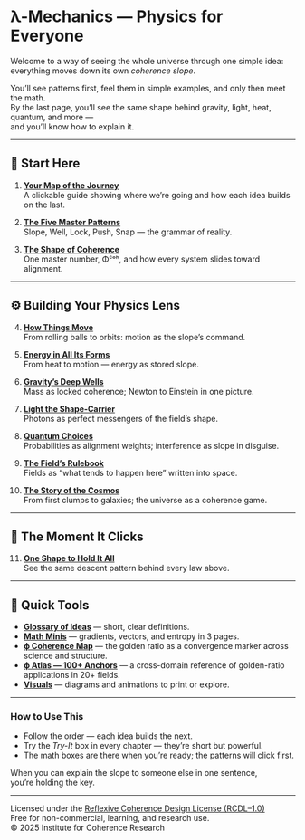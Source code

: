 # λ-Mechanics — Physics for Everyone

Welcome to a way of seeing the whole universe through one simple idea:  
everything moves down its own *coherence slope*.  

You’ll see patterns first, feel them in simple examples, and only then meet the math.  
By the last page, you’ll see the same shape behind gravity, light, heat, quantum, and more —  
and you’ll know how to explain it.

---

## 📜 Start Here

1. **[Your Map of the Journey](00-map.md)**  
   A clickable guide showing where we’re going and how each idea builds on the last.

2. **[The Five Master Patterns](01-patterns.md)**  
   Slope, Well, Lock, Push, Snap — the grammar of reality.

3. **[The Shape of Coherence](02-coherence.md)**  
   One master number, Φᶜᵒʰ, and how every system slides toward alignment.

---

## ⚙️ Building Your Physics Lens

4. **[How Things Move](03-motion.md)**  
   From rolling balls to orbits: motion as the slope’s command.

5. **[Energy in All Its Forms](04-energy.md)**  
   From heat to motion — energy as stored slope.

6. **[Gravity’s Deep Wells](05-gravity.md)**  
   Mass as locked coherence; Newton to Einstein in one picture.

7. **[Light the Shape-Carrier](06-light.md)**  
   Photons as perfect messengers of the field’s shape.

8. **[Quantum Choices](07-quantum.md)**  
   Probabilities as alignment weights; interference as slope in disguise.

9. **[The Field’s Rulebook](08-fields.md)**  
   Fields as “what tends to happen here” written into space.

10. **[The Story of the Cosmos](09-cosmos.md)**  
    From first clumps to galaxies; the universe as a coherence game.

---

## 🎯 The Moment It Clicks

11. **[One Shape to Hold It All](10-snap.md)**  
    See the same descent pattern behind every law above.

---

## 🧰 Quick Tools

- **[Glossary of Ideas](glossary.md)** — short, clear definitions.  
- **[Math Minis](cheatsheets/math-minis.md)** — gradients, vectors, and entropy in 3 pages.  
- **[ϕ Coherence Map](cheatsheets/phi-mapping.md)** — the golden ratio as a convergence marker across science and structure.  
- **[ϕ Atlas — 100+ Anchors](cheatsheets/phi-atlas.md)** — a cross-domain reference of golden-ratio applications in 20+ fields.  
- **[Visuals](visuals/)** — diagrams and animations to print or explore.  

---

### How to Use This

- Follow the order — each idea builds the next.  
- Try the *Try-It* box in every chapter — they’re short but powerful.  
- The math boxes are there when you’re ready; the patterns will click first.

When you can explain the slope to someone else in one sentence,  
you’re holding the key.

---

Licensed under the [Reflexive Coherence Design License (RCDL–1.0)](../../LICENSE.md)  
Free for non-commercial, learning, and research use.    
© 2025 Institute for Coherence Research

